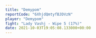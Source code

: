 ```yaml
---
title: "Demypom"
reportCode: "6XhjdQmtyfBJDVzN"
player: "Demypom"
fight: "Lady Vashj - Wipe 5 (17%)"
date: 2021-10-03T19:05:08.133000+00:00
---
```


